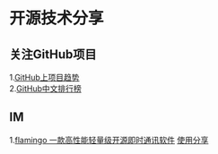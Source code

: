 # 开源技术分享

## 关注GitHub项目
1.[GitHub上项目趋势](https://github.com/trending/)  
2.[GitHub中文排行榜](https://github.com/kon9chunkit/GitHub-Chinese-Top-Charts)

## IM
 

1.[flamingo  一款高性能轻量级开源即时通讯软件](https://github.com/balloonwj/flamingo) 
[使用分享](https://github.com/BoundlessSea/OpenSourceTechnologyShare/blob/main/IM/Flamingo.md) 


